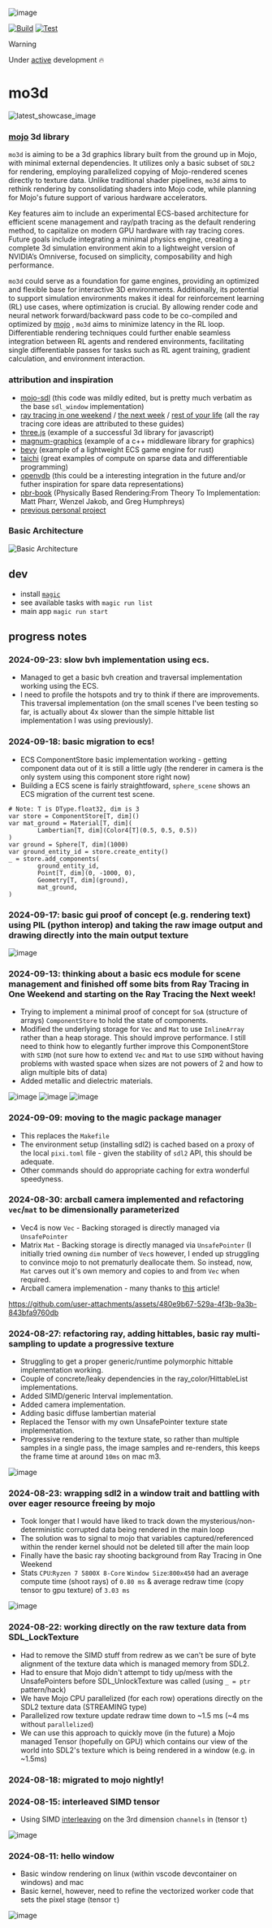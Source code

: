 ![image](https://github.com/user-attachments/assets/39e934ae-1aeb-434a-af8f-5986b348e1cc) 

[![Build](https://github.com/thomas-gale/mo3d/actions/workflows/build.yml/badge.svg)](https://github.com/thomas-gale/mo3d/actions/workflows/build.yml)
[![Test](https://github.com/thomas-gale/mo3d/actions/workflows/test.yml/badge.svg)](https://github.com/thomas-gale/mo3d/actions/workflows/test.yml)

> [!WARNING]  
> Under [active](#progress-notes) development 🔥

# mo3d

![latest_showcase_image](https://github.com/user-attachments/assets/4fa7dce1-aa7a-4fe7-bad6-ec5a68070c39)

### [mojo](https://docs.modular.com/mojo/manual/) 3d library

`mo3d` is aiming to be a 3d graphics library built from the ground up in Mojo, with minimal external dependencies. It utilizes only a basic subset of `SDL2` for rendering, employing parallelized copying of Mojo-rendered scenes directly to texture data. Unlike traditional shader pipelines, `mo3d` aims to rethink rendering by consolidating shaders into Mojo code, while planning for Mojo's future support of various hardware accelerators.

Key features aim to include an experimental ECS-based architecture for efficient scene management and ray/path tracing as the default rendering method, to capitalize on modern GPU hardware with ray tracing cores. Future goals include integrating a minimal physics engine, creating a complete 3d simulation environment akin to a lightweight version of NVIDIA’s Omniverse, focused on simplicity, composability and high performance.

`mo3d` could serve as a foundation for game engines, providing an optimized and flexible base for interactive 3D environments. Additionally, its potential to support simulation environments makes it ideal for reinforcement learning (RL) use cases, where optimization is crucial. By allowing render code and neural network forward/backward pass code to be co-compiled and optimized by [mojo](https://docs.modular.com/mojo/manual/) , `mo3d` aims to minimize latency in the RL loop. Differentiable rendering techniques could further enable seamless integration between RL agents and rendered environments, facilitating single differentiable passes for tasks such as RL agent training, gradient calculation, and environment interaction.

### attribution and inspiration
- [mojo-sdl](https://github.com/msteele/mojo-sdl/) (this code was mildly edited, but is pretty much verbatim as the base `sdl_window` implementation)
- [ray tracing in one weekend](https://raytracing.github.io/books/RayTracingInOneWeekend.html) / [the next week](https://raytracing.github.io/books/RayTracingTheNextWeek.html) / [rest of your life](https://raytracing.github.io/books/RayTracingTheRestOfYourLife.html) (all the ray tracing core ideas are attributed to these guides)
- [three.js](https://github.com/mrdoob/three.js/) (example of a successful 3d library for javascript)
- [magnum-graphics](https://magnum.graphics/) (example of a c++ middleware library for graphics)
- [bevy](https://bevyengine.org/) (example of a lightweight ECS game engine for rust)
- [taichi](https://github.com/taichi-dev/taichi) (great examples of compute on sparse data and differentiable programming)
- [openvdb](https://github.com/AcademySoftwareFoundation/openvdb) (this could be a interesting integration in the future and/or futher inspiration for spare data representations)
- [pbr-book](https://www.pbr-book.org/) (Physically Based Rendering:From Theory To Implementation: Matt Pharr, Wenzel Jakob, and Greg Humphreys)
- [previous personal project](https://github.com/thomas-gale/monte-carlo)

### Basic Architecture
![Basic Architecture](./doc/mo3d-basic-architecture.svg)

## dev
- install [`magic`](https://docs.modular.com/magic/#install-magic)
- see available tasks with `magic run list`
- main app `magic run start`

## progress notes

### 2024-09-23: slow bvh implementation using ecs.
- Managed to get a basic bvh creation and traversal implementation working using the ECS.
- I need to profile the hotspots and try to think if there are improvements. This traversal implementation (on the small scenes I've been testing so far, is actually about 4x slower than the simple hittable list implementation I was using previously).

### 2024-09-18: basic migration to ecs!
- ECS ComponentStore basic implementation working - getting component data out of it is still a little ugly (the renderer in camera is the only system using this component store right now)
- Building a ECS scene is fairly straightfoward, `sphere_scene` shows an ECS migration of the current test scene.
```
# Note: T is DType.float32, dim is 3
var store = ComponentStore[T, dim]()
var mat_ground = Material[T, dim](
		Lambertian[T, dim](Color4[T](0.5, 0.5, 0.5))
)
var ground = Sphere[T, dim](1000)
var ground_entity_id = store.create_entity()
_ = store.add_components(
		ground_entity_id,
		Point[T, dim](0, -1000, 0),
		Geometry[T, dim](ground),
		mat_ground,
)
```

### 2024-09-17: basic gui proof of concept (e.g. rendering text) using PIL (python interop) and taking the raw image output and drawing directly into the main output texture
![image](https://github.com/user-attachments/assets/7973da9f-e132-454c-9bf0-1df932caefa3)


### 2024-09-13: thinking about a basic ecs module for scene management and finished off some bits from Ray Tracing in One Weekend and starting on the Ray Tracing the Next week!
- Trying to implement a minimal proof of concept for `SoA` (structure of arrays) `ComponentStore` to hold the state of components.
- Modified the underlying storage for `Vec` and `Mat` to use `InlineArray` rather than a heap storage. This should improve performance. I still need to think how to elegantly further improve this ComponentStore with `SIMD` (not sure how to extend `Vec` and `Mat` to use `SIMD` without having problems with wasted space when sizes are not powers of 2 and how to align multiple bits of data)
- Added metallic and dielectric materials.

![image](https://github.com/user-attachments/assets/334fc77a-1207-410d-aa16-9d0f89ecfb96)
![image](https://github.com/user-attachments/assets/233198aa-63a3-46ea-bb3b-5d889d777ffb)
![image](https://github.com/user-attachments/assets/4fa7dce1-aa7a-4fe7-bad6-ec5a68070c39)


### 2024-09-09: moving to the magic package manager
- This replaces the `Makefile`
- The environment setup (installing sdl2) is cached based on a proxy of the local `pixi.toml` file - given the stability of `sdl2` API, this should be adequate.
- Other commands should do appropriate caching for extra wonderful speedyness. 

### 2024-08-30: arcball camera implemented and refactoring `vec`/`mat` to be dimensionally parameterized
- Vec4 is now `Vec` - Backing storaged is directly managed via `UnsafePointer`
- Matrix `Mat` - Backing storage is directly managed via `UnsafePointer` (I initially tried owning `dim` number of `Vec`s however, I ended up struggling to convince mojo to not prematurly deallocate them. So instead, now, `Mat` carves out it's own memory and copies to and from `Vec` when required.
- Arcball camera implemenation - many thanks to [this](https://asliceofrendering.com/camera/2019/11/30/ArcballCamera/) article!

https://github.com/user-attachments/assets/480e9b67-529a-4f3b-9a3b-843bfa9760db

### 2024-08-27: refactoring ray, adding hittables, basic ray multi-sampling to update a progressive texture
- Struggling to get a proper generic/runtime polymorphic hittable implementation working.
- Couple of concrete/leaky dependencies in the ray_color/HittableList implementations.
- Added SIMD/generic Interval implementation.
- Added camera implementation.
- Adding basic diffuse lambertian material
- Replaced the Tensor with my own UnsafePointer texture state implementation.
- Progressive rendering to the texture state, so rather than multiple samples in a single pass, the image samples and re-renders, this keeps the frame time at around `10ms` on mac m3.

![image](https://github.com/user-attachments/assets/fab7211a-2841-49f5-9e93-dfcd07fb05d4)

### 2024-08-23: wrapping sdl2 in a window trait and battling with over eager resource freeing by mojo
- Took longer that I would have liked to track down the mysterious/non-deterministic corrupted data being rendered in the main loop
- The solution was to signal to mojo that variables captured/referenced within the render kernel should not be deleted till after the main loop
- Finally have the basic ray shooting background from Ray Tracing in One Weekend
- Stats `CPU`:`Ryzen 7 5800X 8-Core` `Window Size`:`800x450` had an average compute time (shoot rays) of `0.80 ms` & average redraw time (copy tensor to gpu texture) of `3.03 ms`

![image](https://github.com/user-attachments/assets/48a30f5f-254f-4ace-bf46-82d7c6a94427)

### 2024-08-22: working directly on the raw texture data from SDL_LockTexture
- Had to remove the SIMD stuff from redrew as we can't be sure of byte alignment of the texture data which is managed memory from SDL2.
- Had to ensure that Mojo didn't attempt to tidy up/mess with the UnsafePointers before SDL_UnlockTexture was called (using `_ = ptr` pattern/hack)
- We have Mojo CPU parallelized (for each row) operations directly on the SDL2 texture data (STREAMING type)
- Parallelized row texture update redraw time down to ~1.5 ms (~4 ms without `parallelized`)
- We can use this approach to quickly move (in the future) a Mojo managed Tensor (hopefully on GPU) which contains our view of the world into SDL2's texture which is being rendered in a window (e.g. in ~1.5ms)

### 2024-08-18: migrated to mojo nightly!

### 2024-08-15: interleaved SIMD tensor
- Using SIMD [interleaving](https://docs.modular.com/mojo/stdlib/builtin/simd/SIMD#interleave) on the 3rd dimension `channels` in (tensor `t`)

![image](https://github.com/user-attachments/assets/88cdf3c8-0241-4cf0-bea5-0015fb4795b7)

### 2024-08-11: hello window
- Basic window rendering on linux (within vscode devcontainer on windows) and mac
- Basic kernel, however, need to refine the vectorized worker code that sets the pixel stage (tensor `t`)

![image](https://github.com/user-attachments/assets/13f3c360-2ba6-441a-aebf-ed7507e45c3b)
